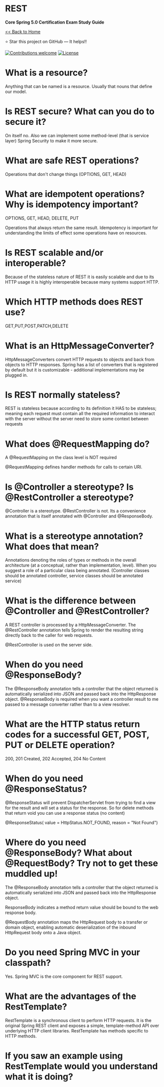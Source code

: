 # REST
**Core Spring 5.0 Certification Exam Study Guide**

[<< Back to Home](README.md)

:star: Star this project on GitHub — It helps!!

[![Contributions welcome](https://img.shields.io/badge/contributions-welcome-orange.svg)](https://github.com/seanjgildea/CoreSpring5CertificationGuide/issues)
[![License](https://img.shields.io/badge/license-MIT-blue.svg)](https://opensource.org/licenses/MIT)

# What is a resource?

Anything that can be named is a resource. Usually that nouns that define our model.

# Is REST secure? What can you do to secure it?

On itself no. Also we can implement some method-level (that is service layer) Spring Security to make it more secure.

# What are safe REST operations?

Operations that don't change things (OPTIONS, GET, HEAD)

# What are idempotent operations? Why is idempotency important?

OPTIONS, GET, HEAD, DELETE, PUT

Operations that always return the same result. Idempotency is important for understanding the limits of effect some operations have on resources.

# Is REST scalable and/or interoperable?

Because of the stateless nature of REST it is easily scalable and due to its HTTP usage it is highly interoperable because many systems support HTTP.

# Which HTTP methods does REST use?

GET,PUT,POST,PATCH,DELETE

# What is an HttpMessageConverter?

HttpMessageConverters convert HTTP requests to objects and back from objects to HTTP responses. Spring has a list of converters that is registered by default but it is customizable - additional implementations may be plugged in.

# Is REST normally stateless?

REST is stateless because according to its definition it HAS to be stateless; meaning each request must contain all the required information to interact with the server without the server need to store some context between requests

# What does @RequestMapping do?

A @RequestMapping on the class level is NOT required

@RequestMapping defines handler methods for calls to certain URI.

# Is @Controller a stereotype? Is @RestController a stereotype?

@Controller is a stereotype. @RestController is not. Its a convenience annotation that is itself annotated with @Controller and @ResponseBody.

# What is a stereotype annotation? What does that mean?

Annotations denoting the roles of types or methods in the overall architecture (at a conceptual, rather than implementation, level). When you suggest a role of a particular class being annotated. (Controller classes should be annotated controller, service classes should be annotated service)

# What is the difference between @Controller and @RestController?

A REST controller is processed by a HttpMessageConverter. The @RestController annotation tells Spring to render the resulting string directly back to the caller for web requests.

@RestController is used on the server side.

# When do you need @ResponseBody?

The @ResponseBody annotation tells a controller that the object returned is automatically serialized into JSON and passed back into the HttpResponse object. @ResponseBody is required when you want a controller result to me passed to a message converter rather than to a view resolver.

# What are the HTTP status return codes for a successful GET, POST, PUT or DELETE operation?

200, 201 Created, 202 Accepted, 204 No Content

# When do you need @ResponseStatus?

@ResponseStatus will prevent DispatcherServlet from trying to find a view for the result and will set a status for the response. So for delete methods that return void you can use a response status (no content)

@ResponseStatus( value = HttpStatus.NOT_FOUND, reason = "Not Found")

# Where do you need @ResponseBody? What about @RequestBody? Try not to get these muddled up!

The @ResponseBody annotation tells a controller that the object returned is automatically serialized into JSON and passed back into the HttpResponse object.

ResponseBody indicates a method return value should be bound to the web response body.

@RequestBody annotation maps the HttpRequest body to a transfer or domain object, enabling automatic deserialization of the inbound HttpRequest body onto a Java object.

# Do you need Spring MVC in your classpath?

Yes. Spring MVC is the core component for REST support.

# What are the advantages of the RestTemplate?

RestTemplate is a synchronous client to perform HTTP requests. It is the original Spring REST client and exposes a simple, template-method API over underlying HTTP client libraries. RestTemplate has methods specific to HTTP methods.

# If you saw an example using RestTemplate would you understand what it is doing?



